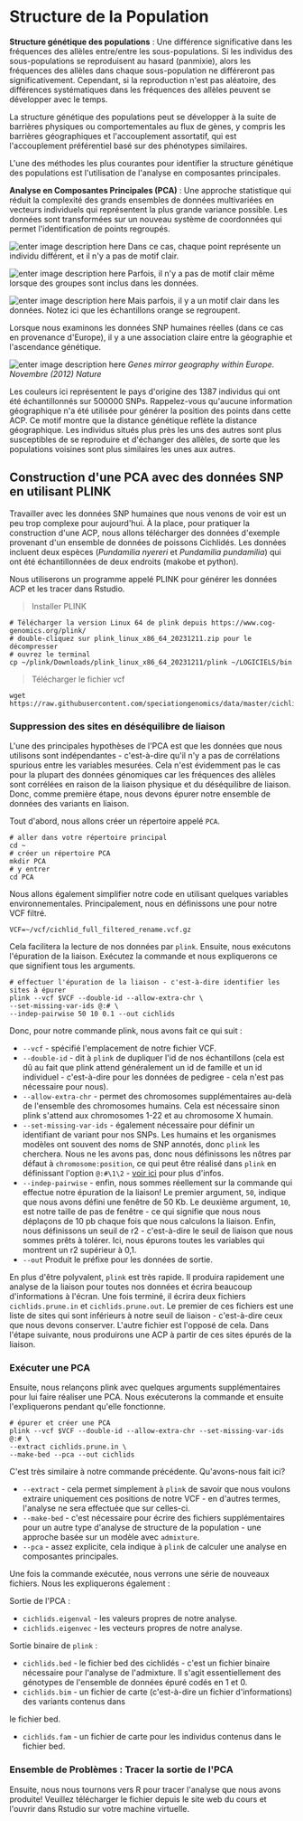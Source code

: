 # Structure de la Population

**Structure génétique des populations** : Une différence significative dans les fréquences des allèles entre/entre les sous-populations. Si les individus des sous-populations se reproduisent au hasard (panmixie), alors les fréquences des allèles dans chaque sous-population ne différeront pas significativement. Cependant, si la reproduction n'est pas aléatoire, des différences systématiques dans les fréquences des allèles peuvent se développer avec le temps.

La structure génétique des populations peut se développer à la suite de barrières physiques ou comportementales au flux de gènes, y compris les barrières géographiques et l'accouplement assortatif, qui est l'accouplement préférentiel basé sur des phénotypes similaires.

L'une des méthodes les plus courantes pour identifier la structure génétique des populations est l'utilisation de l'analyse en composantes principales.

**Analyse en Composantes Principales (PCA)** : Une approche statistique qui réduit la complexité des grands ensembles de données multivariées en vecteurs individuels qui représentent la plus grande variance possible. Les données sont transformées sur un nouveau système de coordonnées qui permet l'identification de points regroupés.

![enter image description here](https://raw.githubusercontent.com/nomascus/ANT3814/main/FILES/PCA/PCA1.png)
Dans ce cas, chaque point représente un individu différent, et il n'y a pas de motif clair.

![enter image description here](https://raw.githubusercontent.com/nomascus/ANT3814/main/FILES/PCA/PCA2.png)
Parfois, il n'y a pas de motif clair même lorsque des groupes sont inclus dans les données.

![enter image description here](https://raw.githubusercontent.com/nomascus/ANT3814/main/FILES/PCA/PCA3.png)
Mais parfois, il y a un motif clair dans les données. Notez ici que les échantillons orange se regroupent.

Lorsque nous examinons les données SNP humaines réelles (dans ce cas en provenance d'Europe), il y a une association claire entre la géographie et l'ascendance génétique.

![enter image description here](https://raw.githubusercontent.com/nomascus/ANT3814/main/FILES/PCA/PCA_Novembre.png)
_Genes mirror geography within Europe. Novembre (2012) Nature_

Les couleurs ici représentent le pays d'origine des 1387 individus qui ont été échantillonnés sur 500000 SNPs. Rappelez-vous qu'aucune information géographique n'a été utilisée pour générer la position des points dans cette ACP. Ce motif montre que la distance génétique reflète la distance géographique. Les individus situés plus près les uns des autres sont plus susceptibles de se reproduire et d'échanger des allèles, de sorte que les populations voisines sont plus similaires les unes aux autres.

## Construction d'une PCA avec des données SNP en utilisant PLINK

Travailler avec les données SNP humaines que nous venons de voir est un peu trop complexe pour aujourd'hui. À la place, pour pratiquer la construction d'une ACP, nous allons télécharger des données d'exemple provenant d'un ensemble de données de poissons Cichlidés. Les données incluent deux espèces (_Pundamilia nyereri_ et _Pundamilia pundamilia_) qui ont été échantillonnées de deux endroits (makobe et python).

Nous utiliserons un programme appelé PLINK pour générer les données ACP et les tracer dans Rstudio.

> Installer PLINK

```
# Télécharger la version Linux 64 de plink depuis https://www.cog-genomics.org/plink/
# double-cliquez sur plink_linux_x86_64_20231211.zip pour le décompresser
# ouvrez le terminal
cp ~/plink/Downloads/plink_linux_x86_64_20231211/plink ~/LOGICIELS/bin

```

> Télécharger le fichier vcf
```
wget https://raw.githubusercontent.com/speciationgenomics/data/master/cichlid_subset.vcf.gz
```
### Suppression des sites en déséquilibre de liaison

L'une des principales hypothèses de l'PCA est que les données que nous utilisons sont indépendantes - c'est-à-dire qu'il n'y a pas de corrélations spurious entre les variables mesurées. Cela n'est évidemment pas le cas pour la plupart des données génomiques car les fréquences des allèles sont corrélées en raison de la liaison physique et du déséquilibre de liaison. Donc, comme première étape, nous devons épurer notre ensemble de données des variants en liaison.

Tout d'abord, nous allons créer un répertoire appelé `PCA`.

```
# aller dans votre répertoire principal
cd ~
# créer un répertoire PCA
mkdir PCA
# y entrer
cd PCA
```
Nous allons également simplifier notre code en utilisant quelques variables environnementales. Principalement, nous en définissons une pour notre VCF filtré.
```
VCF=~/vcf/cichlid_full_filtered_rename.vcf.gz
```

Cela facilitera la lecture de nos données par `plink`. Ensuite, nous exécutons l'épuration de la liaison. Exécutez la commande et nous expliquerons ce que signifient tous les arguments.

```
# effectuer l'épuration de la liaison - c'est-à-dire identifier les sites à épurer
plink --vcf $VCF --double-id --allow-extra-chr \
--set-missing-var-ids @:# \
--indep-pairwise 50 10 0.1 --out cichlids
```

Donc, pour notre commande plink, nous avons fait ce qui suit :

-   `--vcf`  - spécifié l'emplacement de notre fichier VCF.
-   `--double-id`  - dit à `plink` de dupliquer l'id de nos échantillons (cela est dû au fait que plink attend généralement un id de famille et un id individuel - c'est-à-dire pour les données de pedigree - cela n'est pas nécessaire pour nous).
-   `--allow-extra-chr`  - permet des chromosomes supplémentaires au-delà de l'ensemble des chromosomes humains. Cela est nécessaire sinon plink s'attend aux chromosomes 1-22 et au chromosome X humain.
-   `--set-missing-var-ids`  - également nécessaire pour définir un identifiant de variant pour nos SNPs. Les humains et les organismes modèles ont souvent des noms de SNP annotés, donc `plink` les cherchera. Nous ne les avons pas, donc nous définissons les nôtres par défaut à `chromosome:position`, ce qui peut être réalisé dans `plink` en définissant l'option `@:#\1\2` -  [voir ici](https://www.cog-genomics.org/plink/1.9/data#set_missing_var_ids) pour plus d'infos.
-   `--indep-pairwise`  - enfin, nous sommes réellement sur la commande qui effectue notre épuration de la liaison! Le premier argument, `50`, indique que nous avons défini une fenêtre de 50 Kb. Le deuxième argument, `10`, est notre taille de pas de fenêtre - ce qui signifie que nous nous déplaçons de 10 pb chaque fois que nous calculons la liaison. Enfin, nous définissons un seuil de r2 - c'est-à-dire le seuil de liaison que nous sommes prêts à tolérer. Ici, nous épurons toutes les variables qui montrent un r2 supérieur à 0,1.
-   `--out`  Produit le préfixe pour les données de sortie.

En plus d'être polyvalent, `plink` est très rapide. Il produira rapidement une analyse de la liaison pour toutes nos données et écrira beaucoup d'informations à l'écran. Une fois terminé, il écrira deux fichiers `cichlids.prune.in` et `cichlids.prune.out`. Le premier de ces fichiers est une liste de sites qui sont inférieurs à notre seuil de liaison - c'est-à-dire ceux que nous devons conserver. L'autre fichier est l'opposé de cela. Dans l'étape suivante, nous produirons une ACP à partir de ces sites épurés de la liaison.

### Exécuter une PCA

Ensuite, nous relançons plink avec quelques arguments supplémentaires pour lui faire réaliser une PCA. Nous exécuterons la commande et ensuite l'expliquerons pendant qu'elle fonctionne.

```
# épurer et créer une PCA
plink --vcf $VCF --double-id --allow-extra-chr --set-missing-var-ids @:# \
--extract cichlids.prune.in \
--make-bed --pca --out cichlids

```

C'est très similaire à notre commande précédente. Qu'avons-nous fait ici?

-   `--extract`  - cela permet simplement à `plink` de savoir que nous voulons extraire uniquement ces positions de notre VCF - en d'autres termes, l'analyse ne sera effectuée que sur celles-ci.
-   `--make-bed`  - c'est nécessaire pour écrire des fichiers supplémentaires pour un autre type d'analyse de structure de la population - une approche basée sur un modèle avec `admixture`.
-   `--pca`  - assez explicite, cela indique à `plink` de calculer une analyse en composantes principales.

Une fois la commande exécutée, nous verrons une série de nouveaux fichiers. Nous les expliquerons également :

Sortie de l'PCA :

-   `cichlids.eigenval`  - les valeurs propres de notre analyse.
-   `cichlids.eigenvec` - les vecteurs propres de notre analyse.

Sortie binaire de `plink` :

-   `cichlids.bed`  - le fichier bed des cichlidés - c'est un fichier binaire nécessaire pour l'analyse de l'admixture. Il s'agit essentiellement des génotypes de l'ensemble de données épuré codés en 1 et 0.
-   `cichlids.bim`  - un fichier de carte (c'est-à-dire un fichier d'informations) des variants contenus dans

 le fichier bed.
-   `cichlids.fam`  - un fichier de carte pour les individus contenus dans le fichier bed.

### Ensemble de Problèmes : Tracer la sortie de l'PCA

Ensuite, nous nous tournons vers R pour tracer l'analyse que nous avons produite! Veuillez télécharger le fichier depuis le site web du cours et l'ouvrir dans Rstudio sur votre machine virtuelle.
